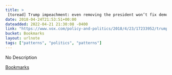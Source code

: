 ```yaml
---
title: > 
 [toread] Trump impeachment: even removing the president won’t fix democracy - Vox
date: 2018-04-24T21:53:51+00:00
dateadded: 2022-04-21 21:30:08 -0400
link: "https://www.vox.com/policy-and-politics/2018/4/23/17233952/trump-democracy-decay-decline-coup-war-collapse-impeachment"
bucket: Bookmarks
layout: urlnote
tags: ["patterns", "politics", "patterns"]
--- 
```

No Description
 <!-- end excerpt --> 
<div class='bucket'><a class='internal-link' href='/buckets/bookmarks'>Bookmarks</a></div> 
